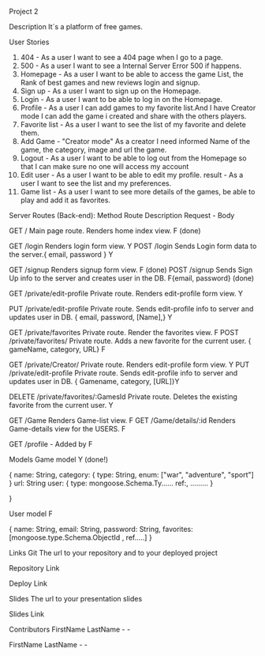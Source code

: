 Project 2

Description
It´s a platform of free games.


User Stories
1) 404 - As a user I want to see a 404 page when I go to a page.
2) 500 - As a user I want to see a Internal Server Error 500 if happens.
3) Homepage - As a user I want to be able to access the game List, the Rank of best games and new reviews login and signup.
4) Sign up - As a user I want to sign up on the Homepage.
5) Login - As a user I want to be able to log in on the Homepage. 
6) Profile -  As a user I can add games to my favorite list.And I have Creator mode I  can add the game i created and share with the others players. 
7) Favorite list - As a user I want to see the list of my favorite and delete them.
8) Add Game - "Creator mode" As a creator I need informed Name of the game, the category, image and url the game.
9) Logout - As a user I want to be able to log out from the Homepage so that I can make sure no one will access my account
10) Edit user - As a user I want to be able to edit my profile.
result - As a user I want to see the list and my preferences.
11) Game list - As a user I want to see more details of the games, be able to play and add it as favorites.

Server Routes (Back-end):
Method	Route	Description	Request - Body

GET	/	Main page route. Renders home index view.	 F (done)

GET	/login	Renders login form view. Y
POST	/login	Sends Login form data to the server.{ email, password } Y

GET	/signup	Renders signup form view. F (done)
POST	/signup	Sends Sign Up info to the server and creates user in the DB. F{email, password}  (done)

GET	/private/edit-profile	Private route. Renders edit-profile form view.	Y

PUT	/private/edit-profile	Private route. Sends edit-profile info to server and updates user in DB.	{ email, password, [Name],} Y

GET	/private/favorites	Private route. Render the favorites view.	F
POST	/private/favorites/	Private route. Adds a new favorite for the current user.	{ gameName, category, URL} F

GET	/private/Creator/ Private route. Renders edit-profile form view.	Y
PUT	/private/edit-profile	Private route. Sends edit-profile info to server and updates user in DB.	{ Gamename, category, [URL]}Y

DELETE	/private/favorites/:GamesId	Private route. Deletes the existing favorite from the current user.	 Y

GET	/Game	Renders Game-list view.	F
GET	/Game/details/:id	Renders Game-details view for the USERS.	F


GET /profile - Added by F


Models
Game model Y (done!)

{
    name: String,
    category: {
        type: String,
        enum: ["war", "adventure", "sport"]
    }
    url: String
    user: {
    type: mongoose.Schema.Ty......
ref:, .........
    }

}

User model F 

{
  name: String,
  email: String,
  password: String,
  favorites: [mongoose.type.Schema.ObjectId , ref.....]
}




Links
Git
The url to your repository and to your deployed project

Repository Link

Deploy Link


Slides
The url to your presentation slides

Slides Link

Contributors
FirstName LastName - <github-username> - <linkedin-profile-link>

FirstName LastName - <github-username> - <linkedin-profile-link>